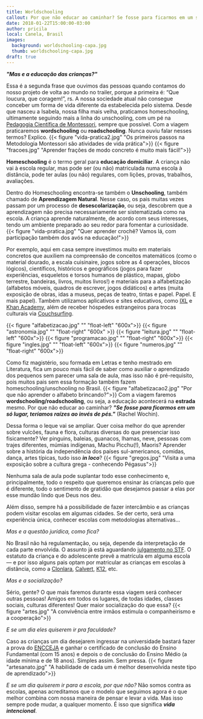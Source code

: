 ```yaml
---
title: Worldschooling
callout: Por que não educar ao caminhar? Se fosse para ficarmos em um só lugar, teríamos raízes ao invés de pés.
date: 2018-01-22T15:00:00-03:00
author: pricila
local: Canela, Brasil
images:
  background: worldschooling-capa.jpg
  thumb: worldschooling-capa.jpg
draft: true
---
```


***"Mas e a educação das crianças?"***

Essa é a segunda frase que ouvimos das pessoas quando contamos do nosso projeto de volta ao mundo no trailer, porque a primeira é: “Que loucura, que coragem!”, rs. A nossa sociedade atual não consegue conceber um forma de vida diferente da estabelecida pelo sistema. Desde que nasceu a Isabela, nossa filha mais velha, praticamos homeschooling, ultimamente seguindo mais a linha do unschooling, com um pé na [Pedagogia Científica de Montessori](https://larmontessori.com/maria-montessori/), sempre que possível. Com a viagem praticaremos **wordschooling** ou **roadschooling**. Nunca ouviu falar nesses termos? Explico.
{{< figure "vida-pratica2.jpg" "Os primeiros passos na Metodologia Montessori são atividades de vida prática">}}
{{< figure "fracoes.jpg" "Aprender frações de modo concreto é muito mais fácil!">}}

**Homeschooling** é o termo geral para **educação domiciliar**. A criança não vai à escola regular, mas pode ser (ou não) matriculada numa escola à distância, pode ter aulas (ou não) regulares, com lições, provas, trabalhos, avaliações. 

Dentro do Homeschooling encontra-se também o **Unschooling**, também chamado de **Aprendizagem Natural**. Nesse caso, os pais muitas vezes passam por um processo de **desescolarização**, ou seja, descobrem que a aprendizagem não precisa necessariamente ser sistematizada como na escola. A criança aprende naturalmente, de acordo com seus interesses, tendo um ambiente preparado ao seu redor para fomentar a curiosidade.
{{< figure "vida-pratica.jpg" "Quer aprender crochê? Vamos lá, com participação também dos avós na educação!">}}

Por exemplo, aqui em casa sempre investimos muito em materiais concretos que auxiliem na compreensão de conceitos matemáticos (como o material dourado, a escala cuisinaire, jogos sobre as 4 operações, blocos lógicos), científicos, históricos e geográficos (jogos para fazer experiências, esqueletos e torsos humanos de plástico, mapas, globo terrestre, bandeiras, livros, muitos livros!) e materiais para a alfabetização (alfabetos móveis, quadros de escrever, jogos didáticos) e artes (muita exposição de obras, idas a museus, peças de teatro, tintas e papel. Papel. E mais papel). Também utilizamos aplicativos e sites educativos, como [IXL](http://ixl.com) e [Khan Academy](http://khanacademy.org), além de receber hóspedes estrangeiros para trocas culturais via [Couchsurfing](http://www.couchsurfing.com).
<div class="clearfix">
{{< figure "alfabetizacao.jpg" "" "float-left" "600x">}}
{{< figure "astronomia.jpg" "" "float-right" "600x" >}}
{{< figure "leitura.jpg" "" "float-left" "600x">}}
{{< figure "programacao.jpg" "" "float-right" "600x">}}
{{< figure "ingles.jpg" "" "float-left" "600x">}}
{{< figure "numeros.jpg" "" "float-right" "600x">}}
</div>


Como fiz magistério, sou formada em Letras e tenho mestrado em Literatura, fica um pouco mais fácil de saber como auxiliar o aprendizado dos pequenos sem parecer uma sala de aula, mas isso não é pré-requisito, pois muitos pais sem essa formação também fazem homeschooling/unschooling no Brasil.
{{< figure "alfabetizacao2.jpg" "Por que não aprender o alfabeto brincando?">}}
Com a viagem faremos **wordschooling/roadschooling**, ou seja, a educação acontecerá na **estrada** mesmo. Por que não educar ao caminhar? ***"Se fosse para ficarmos em um só lugar, teríamos raízes ao invés de pés."*** (Rachel Wochin).


Dessa forma o leque vai se ampliar. Quer coisa melhor do que aprender sobre vulcões, fauna e flora, culturas diversas do que presenciar isso fisicamente? Ver pinguins, baleias, guanacos, lhamas, neve, pessoas com trajes diferentes, múmias indígenas, Machu Picchu(!), Maoris? Aprender sobre a história da independência dos países sul-americanos, comidas, dança, artes típicas, tudo isso ***in loco***? 
{{< figure "gregos.jpg" "Visita a uma exposição sobre a cultura grega - conhecendo Pégasus">}}

Nenhuma sala de aula pode suplantar todo esse conhecimento e, principalmente, todo o respeito que queremos ensinar às crianças pelo que é diferente, todo o sentimento de gratidão que desejamos passar a elas por esse mundão lindo que Deus nos deu.

Além disso, sempre há a possibilidade de fazer intercâmbio e as crianças podem visitar escolas em algumas cidades. Se der certo, será uma experiência única, conhecer escolas com metodologias alternativas...

*Mas e a questão jurídica, como fica?*

No Brasil não há regulamentação, ou seja, depende da interpretação de cada parte envolvida. O assunto já está aguardando [julgamento no STF](http://www.stf.jus.br/portal/jurisprudenciaRepercussao/verAndamentoProcesso.asp?incidente=4774632&numeroProcesso=888815&classeProcesso=RE&numeroTema=822). O estatuto da criança e do adolescente prevê a matrícula em alguma escola — e por isso alguns pais optam por matricular as crianças em escolas à distância, como a [Clonlara](http://clonlara.pt), [Calvert](http://calverteducation.com), [K12](http://k12.com), etc.
 
*Mas e a socialização?*

Sério, gente? O que mais faremos durante essa viagem será conhecer outras pessoas! Amigos em todos os lugares, de todas idades, classes sociais, culturas diferentes! Quer maior socialização do que essa?
{{< figure "artes.jpg" "A convivência entre irmãos estimula o companheirismo e a cooperação">}}

*E se um dia eles quiserem ir pra faculdade?*

Caso as crianças um dia desejarem ingressar na universidade bastará fazer a prova do [ENCCEJA](http://portal.mec.gov.br/component/tags/tag/33970) e ganhar o certificado de conclusão do Ensino Fundamental (com 15 anos) e depois o de conclusão do Ensino Médio (a idade mínima e de 18 anos). Simples assim. Sem pressa. 
{{< figure "artesanato.jpg" "A habilidade de cada um é melhor desenvolvida neste tipo de aprendizado">}}

*E se um dia quiserem ir para a escola, por que não?* Não somos contra as escolas, apenas acreditamos que o modelo que seguimos agora é o que melhor combina com nossa maneira de pensar e levar a vida. Mas isso sempre pode mudar, a qualquer momento. É isso que significa ***vida intencional***.